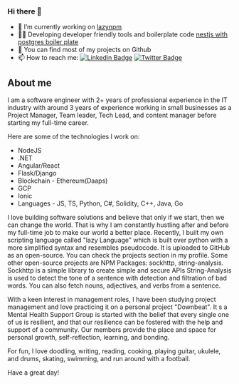 
### Hi there 👋

- 🔭 I’m currently working on [lazynpm](https://github.com/lazynpm)
- 🧑‍💻 Developing developer friendly tools and boilerplate code [nestjs with postgres boiler plate](https://github.com/OrignalLazyCoder/nestjs-boilerplate)
- 👯 You can find most of my projects on Github
- 📫 How to reach me:
[![Linkedin Badge](https://img.shields.io/badge/-LinkedIn-0e76a8?style=flat-square&logo=Linkedin&logoColor=white)](https://linkedin.com/in/lazycoderr)
[![Twitter Badge](https://img.shields.io/badge/-Twitter-00acee?style=flat-square&logo=Twitter&logoColor=white)](https://twitter.com/lazycoderr)

## About me
I am a software engineer with 2+ years of professional experience in the IT industry with around 3 years of experience working in small businesses as a Project Manager, Team leader, Tech Lead, and content manager before starting my full-time career.

Here are some of the technologies I work on:
- NodeJS
- .NET
- Angular/React
- Flask/Django
- Blockchain - Ethereum(Daaps)
- GCP
- Ionic
- Languages - JS, TS, Python, C#, Solidity, C++, Java, Go

I love building software solutions and believe that only if we start, then we can change the world. That is why I am constantly hustling after and before my full-time job to make our world a better place. Recently, I built my own scripting language called "lazy Language" which is built over python with a more simplified syntax and resembles pseudocode. It is uploaded to GitHub as an open-source. You can check the projects section in my profile. Some other open-source projects are NPM Packages: sockhttp, string-analysis.
Sockhttp is a simple library to create simple and secure APIs
String-Analysis is used to detect the tone of a sentence with detection and filtration of bad words. You can also fetch nouns, adjectives, and verbs from a sentence.

With a keen interest in management roles, I have been studying project management and love practicing it on a personal project "Downbeat". It s a Mental Health Support Group is started with the belief that every single one of us is resilient, and that our resilience can be fostered with the help and support of a community. Our members provide the place and space for personal growth, self-reflection, learning, and bonding.

For fun, I love doodling, writing, reading, cooking, playing guitar, ukulele, and drums, skating, swimming, and run around with a football.

Have a great day!
